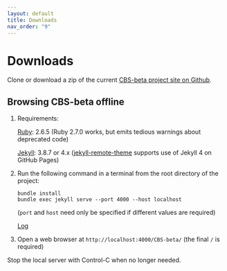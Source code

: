 ```yaml
---
layout: default
title: Downloads
nav_order: "9"
---
```


Downloads
=========

Clone or download a zip of the current [CBS-beta project site on Github].

Browsing CBS-beta offline
-------------------------

1.  Requirements:

    [Ruby]\: 2.6.5 (Ruby 2.7.0 works, but emits tedious warnings about deprecated code)
    
    [Jekyll]\: 3.8.7 or 4.x ([jekyll-remote-theme] supports use of Jekyll 4 on GitHub Pages)

2.  Run the following command in a terminal from the root directory of the project:

    ```
    bundle install
    bundle exec jekyll serve --port 4000 --host localhost
    ```
    (`port` and `host` need only be specified if different values are required)
    
    [Log](Log)

3.  Open a web browser at `http://localhost:4000/CBS-beta/` (the final `/` is required)

Stop the local server with Control-C when no longer needed.


[CBS-beta project site on Github]: https://github.com/plancomps/CBS-beta

[`Languages-beta/IMP/IMP-cbs/IMP/IMP-Start/index.html`]: /CBS-beta/Languages-beta/IMP/IMP-cbs/IMP/IMP-Start/index.html

[`Funcons-beta/Funcons-Index/index.html`]: /CBS-beta/Funcons-beta/Funcons-Index/index.html

[Ruby]: https://www.ruby-lang.org/

[Jekyll]: https://help.github.com/en/articles/setting-up-your-github-pages-site-locally-with-jekyll

[jekyll-remote-theme]: https://github.com/benbalter/jekyll-remote-theme

[Python3]: https://docs.python.org/3/library/http.server.html

[Python2]: https://docs.python.org/2/library/simplehttpserver.html#module-SimpleHTTPServer

